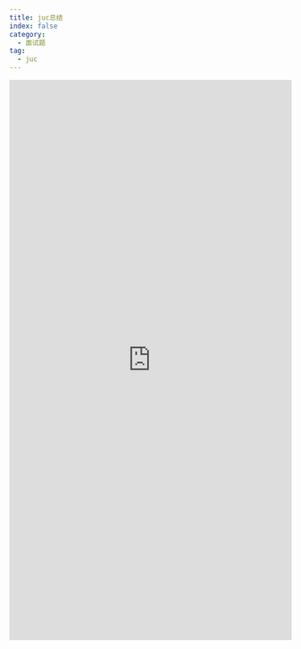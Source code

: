 ```yaml
---
title: juc总结
index: false
category:
  - 面试题
tag:
  - juc
---
```


<body>
<iframe src="https://hw59jj30i1.feishu.cn/mindnotes/bmncn0AcySsRrfeadNacToOT4Mb?from=from_copylink" width="100%" height="1000"  scrolling="no"  frameborder="no"></iframe>
</body>
